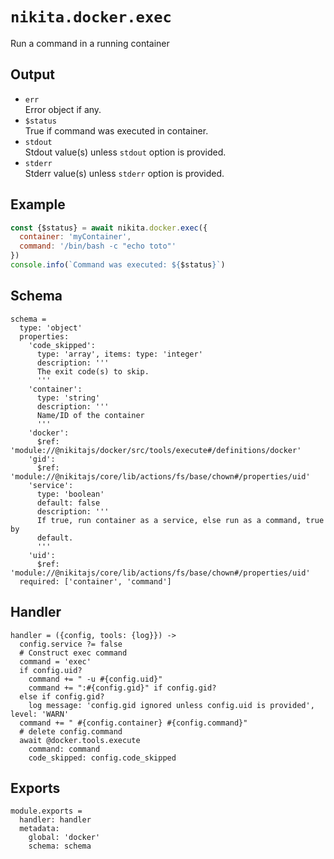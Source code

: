 
# `nikita.docker.exec`

Run a command in a running container

## Output

* `err`   
  Error object if any.   
* `$status`   
  True if command was executed in container.
* `stdout`   
  Stdout value(s) unless `stdout` option is provided.   
* `stderr`   
  Stderr value(s) unless `stderr` option is provided.   

## Example

```js
const {$status} = await nikita.docker.exec({
  container: 'myContainer',
  command: '/bin/bash -c "echo toto"'
})
console.info(`Command was executed: ${$status}`)
```

## Schema

    schema =
      type: 'object'
      properties:
        'code_skipped':
          type: 'array', items: type: 'integer'
          description: '''
          The exit code(s) to skip.
          '''
        'container':
          type: 'string'
          description: '''
          Name/ID of the container
          '''
        'docker':
          $ref: 'module://@nikitajs/docker/src/tools/execute#/definitions/docker'
        'gid':
          $ref: 'module://@nikitajs/core/lib/actions/fs/base/chown#/properties/uid'
        'service':
          type: 'boolean'
          default: false
          description: '''
          If true, run container as a service, else run as a command, true by
          default.
          '''
        'uid':
          $ref: 'module://@nikitajs/core/lib/actions/fs/base/chown#/properties/uid'
      required: ['container', 'command']

## Handler

    handler = ({config, tools: {log}}) ->
      config.service ?= false
      # Construct exec command
      command = 'exec'
      if config.uid?
        command += " -u #{config.uid}"
        command += ":#{config.gid}" if config.gid?
      else if config.gid?
        log message: 'config.gid ignored unless config.uid is provided', level: 'WARN'
      command += " #{config.container} #{config.command}"
      # delete config.command
      await @docker.tools.execute
        command: command
        code_skipped: config.code_skipped

## Exports

    module.exports =
      handler: handler
      metadata:
        global: 'docker'
        schema: schema
